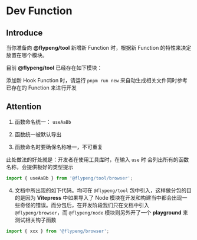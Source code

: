 # Dev Function

## Introduce

当你准备向 **@flypeng/tool** 新增新 Function 时，根据新 Function 的特性来决定放置在哪个模块。

目前 **@flypeng/tool** 已经存在如下模块：

<script lang="ts" setup>
	import DevFunctionModulesShow from '../.vitepress/components/DevFunctionModulesShow.vue'
</script>

<DevFunctionModulesShow />

添加新 Hook Function 时，请运行 `pnpm run new` 来自动生成相关文件同时参考已存在的 Function 来进行开发

## Attention

1. 函数命名统一： `useAaBb`

2. 函数统一被默认导出

3. 函数命名时要确保名称唯一，不可重复

此处做法的好处就是：开发者在使用工具库时，在输入 `use` 时 会列出所有的函数名称，会提供极好的类型提示

```ts
import { useAaBb } from '@flypeng/tool/browser';
```

4. 文档中所出现的如下代码。均可在 `@flypeng/tool` 包中引入，这样做分包的目的是因为 **Vitepress** 中如果导入了 Node 模块在开发和构建当中都会出现一些奇怪的错误。而分包后，在开发阶段我们只在文档中引入 `@flypeng/browser`，而 `@flypeng/node` 模块则另外开了一个 **playground** 来测试相关钩子函数

```ts
import { xxx } from '@flypeng/browser';
```
